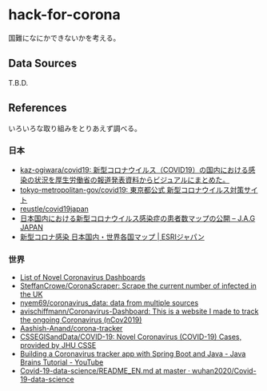 hack-for-corona
===

国難になにかできないかを考える。

## Data Sources

T.B.D.

## References

いろいろな取り組みをとりあえず調べる。

### 日本

* [kaz\-ogiwara/covid19: 新型コロナウイルス（COVID19）の国内における感染の状況を厚生労働省の報道発表資料からビジュアルにまとめた。](https://github.com/kaz-ogiwara/covid19)
* [tokyo\-metropolitan\-gov/covid19: 東京都公式 新型コロナウイルス対策サイト](https://github.com/tokyo-metropolitan-gov/covid19)
* [reustle/covid19japan](https://github.com/reustle/covid19japan)
* [日本国内における新型コロナウイルス感染症の患者数マップの公開 – J\.A\.G JAPAN](https://jag-japan.com/blog/news/covid-19-map/)
* [新型コロナ感染 日本国内・世界各国マップ \| ESRIジャパン](https://www.esrij.com/news/details/124546/?utm_source=esrij&utm_medium=topbanner&utm_campaign=covid19)

### 世界

* [List of Novel Coronavirus Dashboards](https://www.arcgis.com/sharing/rest/content/items/a1746ada9bff48c09ef76e5a788b5910/resources/1581644001033.jpeg?w=2400)
* [SteffanCrowe/CoronaScraper: Scrape the current number of infected in the UK](https://github.com/SteffanCrowe/CoronaScraper)
* [nyem69/coronavirus\_data: data from multiple sources](https://github.com/nyem69/coronavirus_data)
* [avischiffmann/Coronavirus\-Dashboard: This is a website I made to track the ongoing Coronavirus \(nCov2019\)](https://github.com/avischiffmann/Coronavirus-Dashboard)
* [Aashish\-Anand/corona\-tracker](https://github.com/Aashish-Anand/corona-tracker)
* [CSSEGISandData/COVID\-19: Novel Coronavirus \(COVID\-19\) Cases, provided by JHU CSSE](https://github.com/CSSEGISandData/COVID-19)
* [Building a Coronavirus tracker app with Spring Boot and Java \- Java Brains Tutorial \- YouTube](https://www.youtube.com/watch?v=8hjNG9GZGnQ)
* [Covid\-19\-data\-science/README\_EN\.md at master · wuhan2020/Covid\-19\-data\-science](https://github.com/wuhan2020/Covid-19-data-science/blob/master/README_EN.md)

